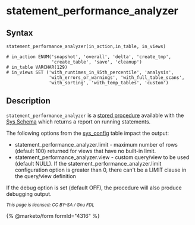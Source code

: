 # statement\_performance\_analyzer

## Syntax

```
statement_performance_analyzer(in_action,in_table, in_views)

# in_action ENUM('snapshot', 'overall', 'delta', 'create_tmp', 
                 'create_table', 'save', 'cleanup')
# in_table VARCHAR(129)
# in_views SET ('with_runtimes_in_95th_percentile', 'analysis', 
                'with_errors_or_warnings', 'with_full_table_scans', 
                'with_sorting', 'with_temp_tables', 'custom')
```

## Description

`statement_performance_analyzer` is a [stored procedure](../../../../../../server-usage/stored-routines/stored-procedures/) available with the [Sys Schema](../) which returns a report on running statements.

The following options from the [sys\_config](../sys-schema-sys_config-table.md) table impact the output:

* statement\_performance\_analyzer.limit - maximum number of rows (default 100) returned for views that have no built-in limit.
* statement\_performance\_analyzer.view - custom query/view to be used (default NULL). If the statement\_performance\_analyzer.limit configuration option is greater than 0, there can't be a LIMIT clause in the query/view definition

If the debug option is set (default OFF), the procedure will also produce debugging output.

<sub>_This page is licensed: CC BY-SA / Gnu FDL_</sub>

{% @marketo/form formId="4316" %}
